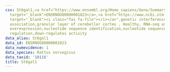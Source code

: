 ```yaml
---
csv: St6gal1,<a href="https://www.ensembl.org/Homo_sapiens/Gene/Summary?db=core;g=ENSRNOG00000001823"
  target="_blank">ENSRNOG00000001823</a>,<a href="https://www.ncbi.nlm.nih.gov/pubmed/30467350"
  target="_blank"><i class="fas fa-file"></i></a>",genetic interference,functional
  association,granular layer of cerebellar cortex , Healthy, RNA-seq assay, hsf-1
  overexpression,nucleotide sequence identification,nucleotide sequence identification,transcriptional
  regulation,down-regulates activity
data_alias: St6gal1
data_id: ENSRNOG00000001823
data_numevidence: 1
data_species: Rattus norvegicus
data_taxid: '10116'
title: St6gal1
---
```


